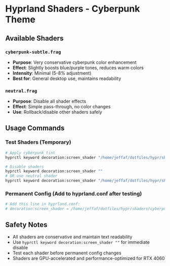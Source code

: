 # Hyprland Shaders - Cyberpunk Theme

## Available Shaders

### `cyberpunk-subtle.frag`
- **Purpose**: Very conservative cyberpunk color enhancement
- **Effect**: Slightly boosts blue/purple tones, reduces warm colors
- **Intensity**: Minimal (5-8% adjustment)
- **Best for**: General desktop use, maintains readability

### `neutral.frag` 
- **Purpose**: Disable all shader effects
- **Effect**: Simple pass-through, no color changes
- **Use**: Rollback/disable other shaders safely

## Usage Commands

### Test Shaders (Temporary)
```bash
# Apply cyberpunk tint
hyprctl keyword decoration:screen_shader "/home/jeffaf/dotfiles/hypr/shaders/cyberpunk-subtle.frag"

# Disable shaders
hyprctl keyword decoration:screen_shader ""
# OR use neutral shader
hyprctl keyword decoration:screen_shader "/home/jeffaf/dotfiles/hypr/shaders/neutral.frag"
```

### Permanent Config (Add to hyprland.conf after testing)
```bash
# Add this line in hyprland.conf:
# decoration:screen_shader = /home/jeffaf/dotfiles/hypr/shaders/cyberpunk-subtle.frag
```

## Safety Notes
- All shaders are conservative and maintain text readability
- Use `hyprctl keyword decoration:screen_shader ""` for immediate disable
- Test each shader before permanent config changes
- Shaders are GPU-accelerated and performance-optimized for RTX 4060